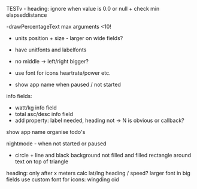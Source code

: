 TESTv - heading: ignore when value is 0.0 or null + check min elapseddistance

-drawPercentageText max arguments <10!
- units position + size - larger on wide fields?
- have unitfonts and labelfonts
- no middle -> left/right bigger?
- use font for icons heartrate/power etc.

- show app name when paused / not started

info fields:
- watt/kg info field
- total asc/desc info field
- add property: label needed, heading not -> N is obvious or callback?

show app name
organise todo's

nightmode - when not started or paused
- circle + line and black background not filled and filled rectangle around text on top of triangle

heading: only after x meters calc lat/lng heading / speed?
larger font in big fields
use custom font for icons: wingding oid 


